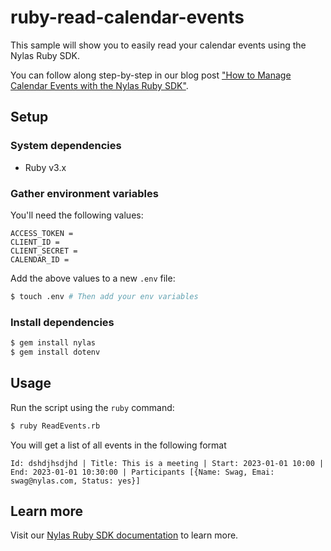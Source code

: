# ruby-read-calendar-events

This sample will show you to easily read your calendar events using the Nylas Ruby SDK.

You can follow along step-by-step in our blog post ["How to Manage Calendar Events with the Nylas Ruby SDK"](https://www.nylas.com/blog/how-to-manage-calendar-events-with-the-nylas-ruby-sdk/).

## Setup

### System dependencies

- Ruby v3.x

### Gather environment variables

You'll need the following values:

```text
ACCESS_TOKEN =
CLIENT_ID =
CLIENT_SECRET =
CALENDAR_ID =
```

Add the above values to a new `.env` file:

```bash
$ touch .env # Then add your env variables
```

### Install dependencies

```bash
$ gem install nylas
$ gem install dotenv
```

## Usage

Run the script using the `ruby` command:

```bash
$ ruby ReadEvents.rb
```

You will get a list of all events in the following format

```text
Id: dshdjhsdjhd | Title: This is a meeting | Start: 2023-01-01 10:00 | End: 2023-01-01 10:30:00 | Participants [{Name: Swag, Emai: swag@nylas.com, Status: yes}]
```

## Learn more

Visit our [Nylas Ruby SDK documentation](https://developer.nylas.com/docs/developer-tools/sdk/ruby-sdk/) to learn more.
